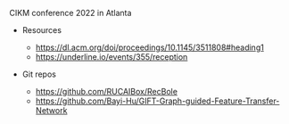CIKM conference 2022 in Atlanta

* Resources
  * https://dl.acm.org/doi/proceedings/10.1145/3511808#heading1
  * https://underline.io/events/355/reception

* Git repos
  * https://github.com/RUCAIBox/RecBole
  * https://github.com/Bayi-Hu/GIFT-Graph-guided-Feature-Transfer-Network
  


